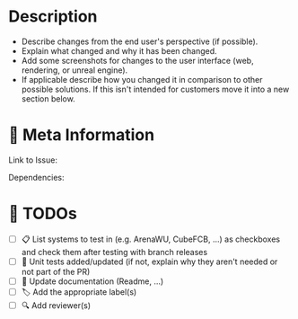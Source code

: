 # Description

- Describe changes from the end user's perspective (if possible).
- Explain what changed and why it has been changed.
- Add some screenshots for changes to the user interface (web, rendering, or unreal engine).
- If applicable describe how you changed it in comparison to other possible solutions. If this isn't intended for customers move it into a new section below.

# 📑 Meta Information

Link to Issue:

Dependencies:

# 💪 TODOs

- [ ] 📋 List systems to test in (e.g. ArenaWU, CubeFCB, ...) as checkboxes and check them after testing with branch releases
- [ ] 🧪 Unit tests added/updated (if not, explain why they aren't needed or not part of the PR)
- [ ] 📖 Update documentation (Readme, ...)
- [ ] 🏷️ Add the appropriate label(s)
- [ ] 🔍 Add reviewer(s)
